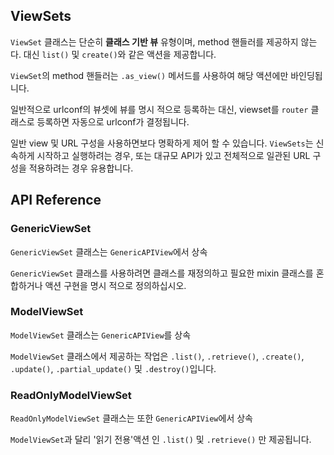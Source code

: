 ## ViewSets
`ViewSet` 클래스는 단순히 **클래스 기반 뷰** 유형이며, method 핸들러를 제공하지 않는다. 대신 `list()` 및 `create()`와 같은 액션을 제공합니다.

`ViewSet`의 method 핸들러는 `.as_view()` 메서드를 사용하여 해당 액션에만 바인딩됩니다.

일반적으로 urlconf의 뷰셋에 뷰를 명시 적으로 등록하는 대신, viewset를 `router` 클래스로 등록하면 자동으로 urlconf가 결정됩니다.

일반 view 및 URL 구성을 사용하면보다 명확하게 제어 할 수 있습니다. `ViewSets`는 신속하게 시작하고 실행하려는 경우, 또는 대규모 API가 있고 전체적으로 일관된 URL 구성을 적용하려는 경우 유용합니다.

## API Reference

### GenericViewSet
`GenericViewSet` 클래스는 `GenericAPIView`에서 상속

`GenericViewSet` 클래스를 사용하려면 클래스를 재정의하고 필요한 mixin 클래스를 혼합하거나 액션 구현을 명시 적으로 정의하십시오.

### ModelViewSet
`ModelViewSet` 클래스는 `GenericAPIView`를 상속

`ModelViewSet` 클래스에서 제공하는 작업은 `.list()`, `.retrieve()`, `.create()`, `.update()`, `.partial_update()` 및 `.destroy()`입니다.

### ReadOnlyModelViewSet
`ReadOnlyModelViewSet` 클래스는 또한 `GenericAPIView`에서 상속

`ModelViewSet`과 달리 '읽기 전용'액션 인 `.list()` 및 `.retrieve()` 만 제공됩니다.

